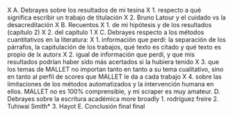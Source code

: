 X A. Debrayes sobre los resultados de mi tesina 
	X 1. respecto a qué significa escribir un trabajo de titulación
	X 2. Bruno Latour y el cuidado vs la desacreditación
X B. Recuentos
	X 1. de mi hipótesis y de los resultados (capítulo 2)
	X 2. del capítulo 1
X C. Debrayes respecto a los métodos cuantitativos en la literatura:
	X 1. información que perdí: la separación de los párrafos, la capitulación de los trabajos, qué texto es citado y qué texto es propio de lx autorx
	X 2. igual de información que perdí, y que mis resultados podrían haber sido más acertados si la hubiera tenido
	X 3. que los temas de MALLET no importan tanto en tanto a su tema cualitativo, sino en tanto al perfil de scores que MALLET le da a cada trabajo
	X 4. sobre las limitaciones de los métodos automatizados y la intervención humana en ellos. MALLET no es 100% comprensible, y mi scraper es muy amateur.
D. Debrayes sobre la escritura académica more broadly
	1. rodríguez freire
	2. Tuhiwai Smith*
	3. Hayot
E. Conclusión final final